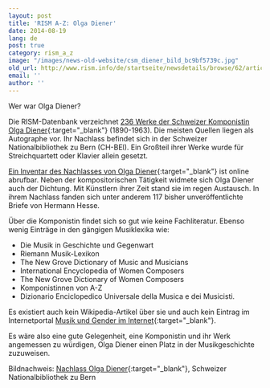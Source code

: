 ```yaml
---
layout: post
title: 'RISM A-Z: Olga Diener'
date: 2014-08-19
lang: de
post: true
category: rism_a_z
image: "/images/news-old-website/csm_diener_bild_bc9bf5739c.jpg"
old_url: http://www.rism.info/de/startseite/newsdetails/browse/62/article/64/rism-a-z-olga-diener.html
email: ''
author: ''
---
```


Wer war Olga Diener?

Die RISM-Datenbank verzeichnet [236 Werke der Schweizer Komponistin Olga Diener](https://opac.rism.info/metaopac/search?View=rism&View=rism&author=olga+diener){:target="_blank"} (1890-1963). Die meisten Quellen liegen als Autographe vor. Ihr Nachlass befindet sich in der Schweizer Nationalbibliothek zu Bern (CH-BEl). Ein Großteil ihrer Werke wurde für Streichquartett oder Klavier allein gesetzt.

[Ein Inventar des Nachlasses von Olga Diener](http://ead.nb.admin.ch/html/diener.html){:target="_blank"} ist online abrufbar. Neben der kompositorischen Tätigkeit widmete sich Olga Diener auch der Dichtung. Mit Künstlern ihrer Zeit stand sie im regen Austausch. In ihrem Nachlass fanden sich unter anderem 117 bisher unveröffentlichte Briefe von Hermann Hesse.

Über die Komponistin findet sich so gut wie keine Fachliteratur. Ebenso wenig Einträge in den gängigen Musiklexika wie:

- Die Musik in Geschichte und Gegenwart
- Riemann Musik-Lexikon
- The New Grove Dictionary of Music and Musicians
- International Encyclopedia of Women Composers
- The New Grove Dictionary of Women Composers
- Komponistinnen von A-Z
- Dizionario Enciclopedico Universale della Musica e dei Musicisti.

Es existiert auch kein Wikipedia-Artikel über sie und auch kein Eintrag im Internetportal [Musik und Gender im Internet](http://mugi.hfmt-hamburg.de/){:target="_blank"}.

Es wäre also eine gute Gelegenheit, eine Komponistin und ihr Werk angemessen zu würdigen, Olga Diener einen Platz in der Musikgeschichte zuzuweisen.

Bildnachweis: [Nachlass Olga Diener](http://ead.nb.admin.ch/html/diener.html){:target="_blank"}, Schweizer Nationalbibliothek zu Bern